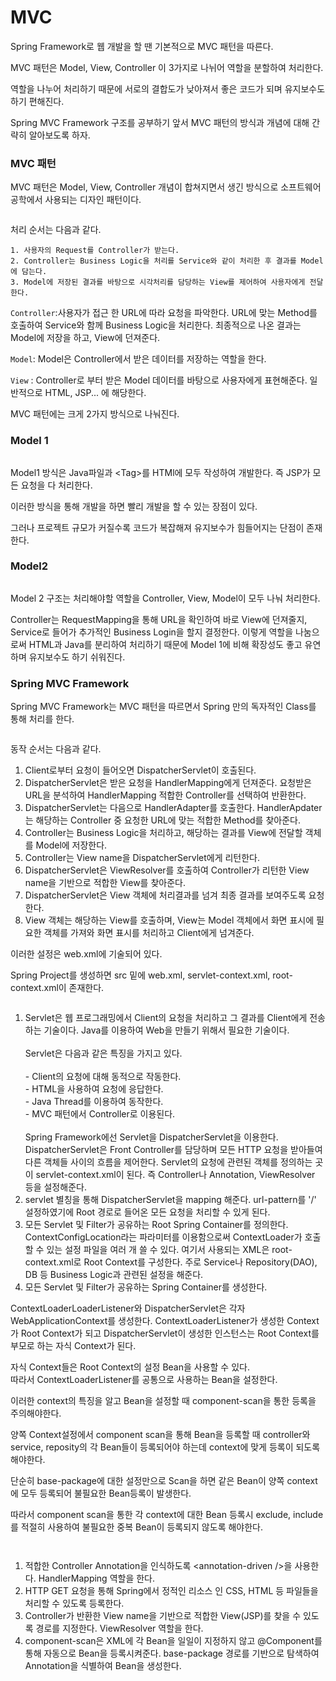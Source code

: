 # MVC

Spring Framework로 웹 개발을 할 땐 기본적으로 MVC 패턴을 따른다.

MVC 패턴은 Model, View, Controller 이 3가지로 나뉘어 역할을 분할하여 처리한다.

역할을 나누어 처리하기 때문에 서로의 결합도가 낮아져서 좋은 코드가 되며 유지보수도 하기 편해진다.

Spring MVC Framework 구조를 공부하기 앞서 MVC 패턴의 방식과 개념에 대해 간략히 알아보도록 하자.

&#x20;

### MVC 패턴

MVC 패턴은 Model, View, Controller 개념이 합쳐지면서 생긴 방식으로 소프트웨어 공학에서 사용되는 디자인 패턴이다.

&#x20;

<figure><img src="https://blog.kakaocdn.net/dn/ynM2n/btqyD8jSH6R/YVJGZvslTOrzARChhfTxp1/img.png" alt=""><figcaption></figcaption></figure>

처리 순서는 다음과 같다.

```
1. 사용자의 Request를 Controller가 받는다.
2. Controller는 Business Logic을 처리를 Service와 같이 처리한 후 결과를 Model에 담는다.
3. Model에 저장된 결과를 바탕으로 시각처리를 담당하는 View를 제어하여 사용자에게 전달한다.
```

`Controller`:사용자가 접근 한 URL에 따라 요청을 파악한다. URL에 맞는 Method를 호출하여 Service와 함께 Business Logic을 처리한다. 최종적으로 나온 결과는 Model에 저장을 하고, View에 던져준다.

`Model`: Model은 Controller에서 받은 데이터를 저장하는 역할을 한다.

`View` : Controller로 부터 받은 Model 데이터를 바탕으로 사용자에게 표현해준다. 일반적으로 HTML, JSP... 에 해당한다.

&#x20;

MVC 패턴에는 크게 2가지 방식으로 나눠진다.

### Model 1

&#x20;

<figure><img src="https://blog.kakaocdn.net/dn/bPSoZU/btqyDCFxtTo/dKlnKPqIz6NRn3wydUUgvK/img.png" alt=""><figcaption></figcaption></figure>

Model1 방식은 Java파일과 \<Tag>를 HTMl에 모두 작성하여 개발한다. 즉 JSP가 모든 요청을 다 처리한다.

이러한 방식을 통해 개발을 하면 빨리 개발을 할 수 있는 장점이 있다.

그러나 프로젝트 규모가 커질수록 코드가 복잡해져 유지보수가 힘들어지는 단점이 존재한다.

&#x20;

### Model2

<figure><img src="https://blog.kakaocdn.net/dn/blPTBS/btqyBzvIQhg/bAYZmdxgD7mUGCnYiKlku0/img.png" alt=""><figcaption></figcaption></figure>

Model 2 구조는 처리해야할 역할을 Controller, View, Model이 모두 나눠 처리한다.

Controller는 RequestMapping을 통해 URL을 확인하여 바로 View에 던져줄지, Service로 들어가 추가적인 Business Login을 할지 결정한다. 이렇게 역할을 나눔으로써 HTML과 Java를 분리하여 처리하기 때문에 Model 1에 비해 확장성도 좋고 유연하며 유지보수도 하기 쉬워진다.

&#x20;

### Spring MVC Framework

Spring MVC Framework는 MVC 패턴을 따르면서 Spring 만의 독자적인 Class를 통해 처리를 한다.

<figure><img src="https://blog.kakaocdn.net/dn/bNgYN8/btqyAMB7FFS/6lxcAlnXqURYkHpP8LyRb1/img.png" alt=""><figcaption></figcaption></figure>

동작 순서는 다음과 같다.

1. Client로부터 요청이 들어오면 DispatcherServlet이 호출된다.
2. DispatcherServlet은 받은 요청을 HandlerMapping에게 던져준다. 요청받은 URL을 분석하여 HandlerMapping 적합한 Controller를 선택하여 반환한다.
3. DispatcherServlet는 다음으로 HandlerAdapter를 호출한다. HandlerApdater는 해당하는 Controller 중 요청한 URL에 맞는 적합한 Method를 찾아준다.
4. Controller는 Business Logic을 처리하고, 해당하는 결과를 View에 전달할 객체를 Model에 저장한다.
5. Controller는 View name을 DispatcherServlet에게 리턴한다.
6. DispatcherServlet은 ViewResolver를 호출하여 Controller가 리턴한 View name을 기반으로 적합한 View를 찾아준다.
7. DispatcherServlet은 View 객체에 처리결과를 넘겨 최종 결과를 보여주도록 요청한다.
8. View 객체는 해당하는 View를 호출하며, View는 Model 객체에서 화면 표시에 필요한 객체를 가져와 화면 표시를 처리하고 Client에게 넘겨준다.

이러한 설정은 web.xml에 기술되어 있다.

Spring Project를 생성하면 src 밑에 web.xml, servlet-context.xml, root-context.xml이 존재한다.

<figure><img src="https://blog.kakaocdn.net/dn/bng5gZ/btqyD76ntC3/Rgc3hRDR9JimpWpfurTV7k/img.png" alt=""><figcaption></figcaption></figure>

1. Servlet은 웹 프로그래밍에서 Client의 요청을 처리하고 그 결과를 Client에게 전송하는 기술이다. Java를 이용하여 Web을 만들기 위해서 필요한 기술이다.\
   \
   Servlet은 다음과 같은 특징을 가지고 있다.\
   \
   \- Client의 요청에 대해 동적으로 작동한다.\
   \- HTML을 사용하여 요청에 응답한다.\
   \- Java Thread를 이용하여 동작한다.\
   \- MVC 패턴에서 Controller로 이용된다.\
   \
   Spring Framework에선 Servlet을 DispatcherServlet을 이용한다. DispatcherServlet은 Front Controller를 담당하며 모든 HTTP 요청을 받아들여 다른 객체들 사이의 흐름을 제어한다. Servlet의 요청에 관련된 객체를 정의하는 곳이 servlet-context.xml이 된다. 즉 Controller나 Annotation, ViewResolver 등을 설정해준다.
2. servlet 별칭을 통해 DispatcherServlet을 mapping 해준다. url-pattern를 '/' 설정하였기에 Root 경로로 들어온 모든 요청을 처리할 수 있게 된다.
3. 모든 Servlet 및 Filter가 공유하는 Root Spring Container를 정의한다. ContextConfigLocation라는 파라미터를 이용함으로써 ContextLoader가 호출할 수 있는 설정 파일을 여러 개 쓸 수 있다. 여기서 사용되는 XML은 root-context.xml로 Root Context를 구성한다. 주로 Service나 Repository(DAO), DB 등 Business Logic과 관련된 설정을 해준다.
4. 모든 Servlet 및 Filter가 공유하는 Spring Container를 생성한다.

ContextLoaderLoaderListener와 DispatcherServlet은 각자 WebApplicationContext를 생성한다. ContextLoaderListener가 생성한 Context가 Root Context가 되고 DispatcherServlet이 생성한 인스턴스는 Root Context를 부모로 하는 자식 Context가 된다.

자식 Context들은 Root Context의 설정 Bean을 사용할 수 있다. \
따라서 ContextLoaderListener를 공통으로 사용하는 Bean을 설정한다.

이러한 context의 특징을 알고 Bean을 설정할 때 component-scan을 통한 등록을 주의해야한다.

양쪽 Context설정에서 component scan을 통해 Bean을 등록할 때 controller와 service, reposity의 각 Bean들이 등록되어야 하는데 context에 맞게 등록이 되도록 해야한다.

단순히 base-package에 대한 설정만으로 Scan을 하면 같은 Bean이 양쪽 context에 모두 등록되어 불필요한 Bean등록이 발생한다.

따라서 component scan을 통한 각 context에 대한 Bean 등록시 exclude, include를 적절히 사용하여 불필요한 중복 Bean이 등록되지 않도록 해야한다.

&#x20;

<figure><img src="https://blog.kakaocdn.net/dn/dhBug2/btqyAbJcnMY/K5RZcbosen3kRYtEPGE9D0/img.png" alt=""><figcaption></figcaption></figure>

<figure><img src="https://blog.kakaocdn.net/dn/Afj3J/btqyEAHhifB/auMRpffilBZrKL2XZGUqW1/img.png" alt=""><figcaption></figcaption></figure>

1. 적합한 Controller Annotation을 인식하도록 \<annotation-driven />을 사용한다. HandlerMapping 역할을 한다.
2. HTTP GET 요청을 통해 Spring에서 정적인 리소스 인 CSS, HTML 등 파일들을 처리할 수 있도록 등록한다.
3. Controller가 반환한 View name을 기반으로 적합한 View(JSP)를 찾을 수 있도록 경로를 지정한다. ViewResolver 역할을 한다.
4. component-scan은 XML에 각 Bean을 일일이 지정하지 않고 @Component를 통해 자동으로 Bean을 등록시켜준다. base-package 경로를 기반으로 탐색하여 Annotation을 식별하여 Bean을 생성한다.

<figure><img src="https://blog.kakaocdn.net/dn/z4j6X/btqyBzWRGmf/KckWH9keSUSUOXXywOanMK/img.png" alt=""><figcaption></figcaption></figure>
